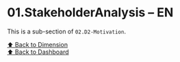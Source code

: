 # 01.StakeholderAnalysis – EN

This is a sub-section of `02.D2-Motivation`.

[⬆ Back to Dimension](../index.md)  
[⬆ Back to Dashboard](../../index.md)
